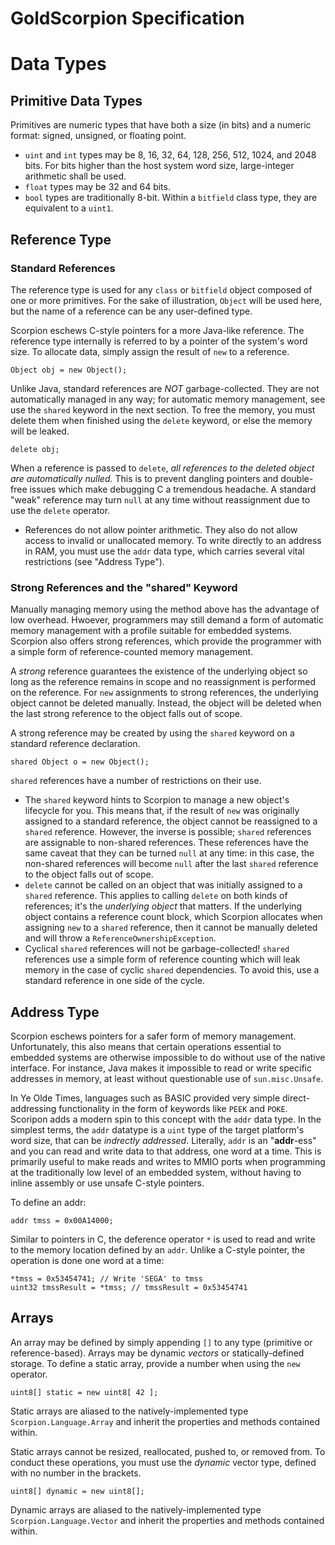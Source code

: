 GoldScorpion Specification
==========================

# Data Types

## Primitive Data Types

Primitives are numeric types that have both a size (in bits) and a numeric format: signed, unsigned, or floating point.
  * `uint` and `int` types may be 8, 16, 32, 64, 128, 256, 512, 1024, and 2048 bits. For bits higher than the host system word size, large-integer arithmetic shall be used.
  * `float` types may be 32 and 64 bits.
  * `bool` types are traditionally 8-bit. Within a `bitfield` class type, they are equivalent to a `uint1`.

## Reference Type

### Standard References
The reference type is used for any `class` or `bitfield` object composed of one or more primitives. For the sake of illustration, `Object` will be used here, but the name of a reference can be any user-defined type.

Scorpion eschews C-style pointers for a more Java-like reference. The reference type internally is referred to by a pointer of the system's word size. To allocate data, simply assign the result of `new` to a reference.

```
Object obj = new Object();
```

Unlike Java, standard references are *NOT* garbage-collected. They are not automatically managed in any way; for automatic memory management, see use the `shared` keyword in the next section. To free the memory, you must delete them when finished using the `delete` keyword, or else the memory will be leaked.

```
delete obj;
```

When a reference is passed to `delete`, *all references to the deleted object are automatically nulled.* This is to prevent dangling pointers and double-free issues which make debugging C a tremendous headache. A standard "weak" reference may turn `null` at any time without reassignment due to use the `delete` operator.

* References do not allow pointer arithmetic. They also do not allow access to invalid or unallocated memory. To write directly to an address in RAM, you must use the `addr` data type, which carries several vital restrictions (see "Address Type").


### Strong References and the "shared" Keyword
Manually managing memory using the method above has the advantage of low overhead. Hwoever, programmers may still demand a form of automatic memory management with a profile suitable for embedded systems. Scorpion also offers strong references, which provide the programmer with a simple form of reference-counted memory management.

A *strong* reference guarantees the existence of the underlying object so long as the reference remains in scope and no reassignment is performed on the reference. For `new` assignments to strong references, the underlying object cannot be deleted manually. Instead, the object will be deleted when the last strong reference to the object falls out of scope.

A strong reference may be created by using the `shared` keyword on a standard reference declaration.
```
shared Object o = new Object();
```

`shared` references have a number of restrictions on their use.
* The `shared` keyword hints to Scorpion to manage a new object's lifecycle for you. This means that, if the result of `new` was originally assigned to a standard reference, the object cannot be reassigned to a `shared` reference. However, the inverse is possible; `shared` references are assignable to non-shared references. These references have the same caveat that they can be turned `null` at any time: in this case, the non-shared references will become `null` after the last `shared` reference to the object falls out of scope.
* `delete` cannot be called on an object that was initially assigned to a `shared` reference. This applies to calling `delete` on both kinds of references; it's the *underlying object* that matters. If the underlying object contains a reference count block, which Scorpion allocates when assigning `new` to a `shared` reference, then it cannot be manually deleted and will throw a `ReferenceOwnershipException`.
* Cyclical `shared` references will not be garbage-collected! `shared` references use a simple form of reference counting which will leak memory in the case of cyclic `shared` dependencies. To avoid this, use a standard reference in one side of the cycle.

## Address Type
Scorpion eschews pointers for a safer form of memory management. Unfortunately, this also means that certain operations essential to embedded systems are otherwise impossible to do without use of the native interface. For instance, Java makes it impossible to read or write specific addresses in memory, at least without questionable use of `sun.misc.Unsafe`.

In Ye Olde Times, languages such as BASIC provided very simple direct-addressing functionality in the form of keywords like `PEEK` and `POKE`. Scoripon adds a modern spin to this concept with the `addr` data type. In the simplest terms, the `addr` datatype is a `uint` type of the target platform's word size, that can be *indrectly addressed*. Literally, `addr` is an "**addr**-ess" and you can read and write data to that address, one word at a time. This is primarily useful to make reads and writes to MMIO ports when programming at the traditionally low level of an embedded system, without having to inline assembly or use unsafe C-style pointers.

To define an addr:
```
addr tmss = 0x00A14000;
```

Similar to pointers in C, the deference operator `*` is used to read and write to the memory location defined by an `addr`. Unlike a C-style pointer, the operation is done one word at a time:
```
*tmss = 0x53454741; // Write 'SEGA' to tmss
uint32 tmssResult = *tmss; // tmssResult = 0x53454741
```

## Arrays
An array may be defined by simply appending `[]` to any type (primitive or reference-based). Arrays may be dynamic *vectors* or statically-defined storage. To define a static array, provide a number when using the `new` operator.
```
uint8[] static = new uint8[ 42 ];
```

Static arrays are aliased to the natively-implemented type `Scorpion.Language.Array` and inherit the properties and methods contained within.

Static arrays cannot be resized, reallocated, pushed to, or removed from. To conduct these operations, you must use the *dynamic* vector type, defined with no number in the brackets.
```
uint8[] dynamic = new uint8[];
```

Dynamic arrays are aliased to the natively-implemented type `Scorpion.Language.Vector` and inherit the properties and methods contained within.
